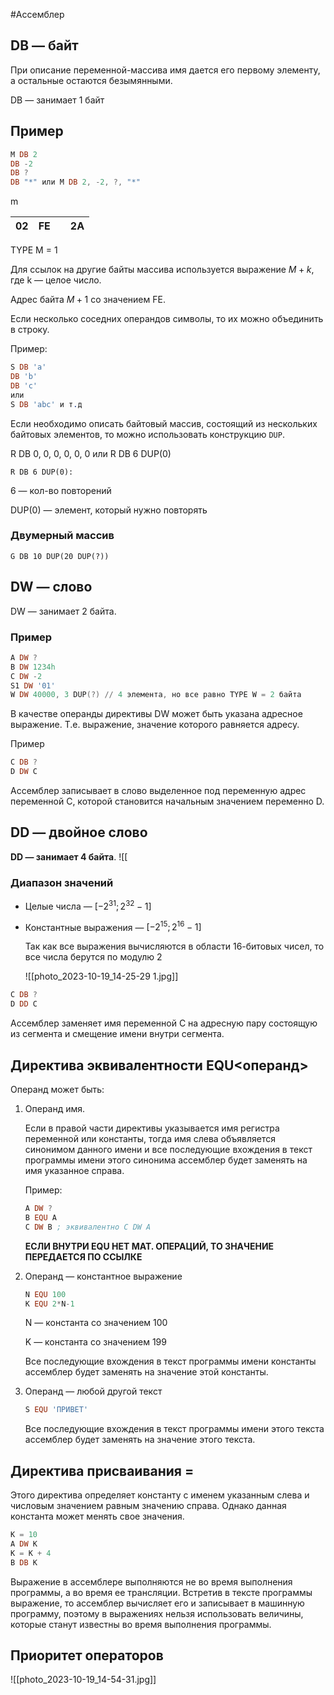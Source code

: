 #Ассемблер 
## DB — байт

При описание переменной-массива имя дается его первому элементу, а остальные остаются безымянными.

DB — занимает 1 байт

## Пример

```nasm
M DB 2
DB -2
DB ?
DB "*" или M DB 2, -2, ?, "*"
```

m

|02|FE||2A|
|---|---|---|---|

TYPE M = 1

Для ссылок на другие байты массива используется выражение $M + k$, где k — целое число.

Адрес байта $M + 1$ со значением FE.

Если несколько соседних операндов символы, то их можно объединить в строку.

Пример:

```nasm
S DB 'a'
DB 'b'
DB 'c'
или
S DB 'abc' и т.д
```

Если необходимо описать байтовый массив, состоящий из нескольких байтовых элементов, то можно использовать конструкцию `DUP`.

R DB 0, 0, 0, 0, 0, 0 или R DB 6 DUP(0)

`R DB 6 DUP(0):`

6 — кол-во повторений

DUP(0) — элемент, который нужно повторять

### Двумерный массив

`G DB 10 DUP(20 DUP(?))`

## DW — слово

DW — занимает 2 байта.

### Пример

```nasm
A DW ? 
B DW 1234h 
C DW -2  
S1 DW '01'
W DW 40000, 3 DUP(?) // 4 элемента, но все равно TYPE W = 2 байта
```

В качестве операнды директивы DW может быть указана адресное выражение. Т.е. выражение, значение которого равняется адресу.

Пример

```nasm
C DB ?
D DW C
```

Ассемблер записывает в слово выделенное под переменную адрес переменной С, которой становится начальным значением переменно D.

## DD — двойное слово

**DD — занимает 4 байта**.
![[
### Диапазон значений

- Целые числа — $[-2^{31};2^{32}-1]$
    
- Константные выражения — $[-2^{15};2^{16}-1]$
    
    Так как все выражения вычисляются в области 16-битовых чисел, то все числа берутся по модулю 2
    
    ![[photo_2023-10-19_14-25-29 1.jpg]]
    

```nasm
C DB ?
D DD C
```

Ассемблер заменяет имя переменной С на адресную пару состоящую из сегмента и смещение имени внутри сегмента.

## Директива эквивалентности EQU<операнд>

Операнд может быть:

1. Операнд имя.
    
    Если в правой части директивы указывается имя регистра переменной или константы, тогда имя слева объявляется синонимом данного имени и все последующие вхождения в текст программы имени этого синонима ассемблер будет заменять на имя указанное справа.
    
    Пример:
    
    ```nasm
    A DW ?
    B EQU A
    C DW B ; эквивалентно C DW A
    ```
    
    ************ЕСЛИ ВНУТРИ EQU НЕТ МАТ. ОПЕРАЦИЙ, ТО ЗНАЧЕНИЕ ПЕРЕДАЕТСЯ ПО ССЫЛКЕ************
    
2. Операнд — константное выражение
    
    ```nasm
    N EQU 100
    K EQU 2*N-1
    ```
    
    N — константа со значением 100
    
    K — константа со значением 199
    
    Все последующие вхождения в текст программы имени константы ассемблер будет заменять на значение этой константы.
    
3. Операнд — любой другой текст
    
    ```nasm
    S EQU 'ПРИВЕТ'
    ```
    
    Все последующие вхождения в текст программы имени этого текста ассемблер будет заменять на значение этого текста.
    

## Директива присваивания =

Этого директива определяет константу с именем указанным слева и числовым значением равным значению справа. Однако данная константа может менять свое значения.

```nasm
K = 10
A DW K
K = K + 4
B DB K
```

Выражение в ассемблере выполняются не во время выполнения программы, а во время ее трансляции. Встретив в тексте программы выражение, то ассемблер вычисляет его и записывает в машинную программу, поэтому в выражениях нельзя использовать величины, которые станут известны во время выполнения программы.

## Приоритет операторов
![[photo_2023-10-19_14-54-31.jpg]]